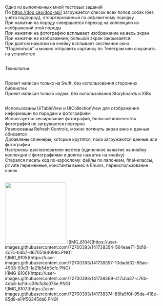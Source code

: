 Одно из выполненных мной тестовых заданий<br/>
По https://dog.ceo/dog-api/ загружается список всех попод собак (без учёта подпород), отсортированный по алфавитному порядку<br/>
При нажатии на породу совершается переход на коллекцию из изображений этой породы<br/>
При нажатии на фотографию всплывает изображение на весь экран<br/>
При нажатии на изображение, большой экран закрывается.<br/>
При долгом нажатии на ячейку всплывает системное окно "Поделиться" и можно отправить картинку по Телеграм или сохранить на устройство<br/><br/>

Технологии:<br/><br/>

Проект написан только на Swift, без использования сторонних библиотек<br/>
Проект написан только кодом, без использования Storyboards и XIBs<br/><br/>

Использованы UITableView и UICollectionView для отображения информации по породам и фотографиям<br/>
Используется кеширование фотографий, большое количество фотографий не загружается повторно<br/>
Реализованы Refresh Controls, можно потянуть экран вниз и данные обновятся<br/>
Добавлены спиннеры, которые крутятся, пока загружаются данные или фотографии<br/>
Настроены распознователи жестов (одиночное нажатие на ячейку коллекции с фотографиями и долгое нажатие на ячейку)<br/>
Старался писать код по-взрослому: файлы по папочкам, final-классы, private переменные, константы вынес в Enums, переиспользование ячеек<br/><br/>

<img src="https://user-images.githubusercontent.com/72700393/141738354-564eae71-5d18-4c7c-b4b7-d6705194098b.PNG" width="200" />
![IMG_8104](https://user-images.githubusercontent.com/72700393/141738354-564eae71-5d18-4c7c-b4b7-d6705194098b.PNG)<br/>
![IMG_8105](https://user-images.githubusercontent.com/72700393/141738357-10dadd32-98ae-4908-93d3-1a21b54b5cfc.PNG)<br/>
![IMG_8106](https://user-images.githubusercontent.com/72700393/141738369-417cba37-c76b-4db8-bd1d-c39cfc8c075e.PNG)<br/>
![IMG_8107](https://user-images.githubusercontent.com/72700393/141738374-88fa9f0f-95da-418e-85d8-a14f56345da6.PNG)<br/>
